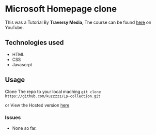 # Microsoft Homepage clone
This was a Tutorial By **Traversy Media**, The course can be found [here](https://www.youtube.com/watch?v=uKgn-To1C4Q&list=WL&index=23&t=0s) on YouTube.

## Technologies used
- HTML
- CSS
- Javascrpt



## Usage
Clone The repo to your local maching 
`git clone https://github.com/kuzzzzz/Lp-collection.git`

or View the Hosted version [here](https://kuzzzzz.github.io/Lp-collection/landing-pages/microsoft-home-page/index.html)

### Issues
- None so far.